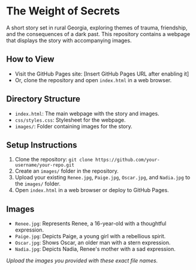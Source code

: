# The Weight of Secrets

A short story set in rural Georgia, exploring themes of trauma, friendship, and the consequences of a dark past. This repository contains a webpage that displays the story with accompanying images.

## How to View
- Visit the GitHub Pages site: [Insert GitHub Pages URL after enabling it]
- Or, clone the repository and open `index.html` in a web browser.

## Directory Structure
- `index.html`: The main webpage with the story and images.
- `css/styles.css`: Stylesheet for the webpage.
- `images/`: Folder containing images for the story.

## Setup Instructions
1. Clone the repository: `git clone https://github.com/your-username/your-repo.git`
2. Create an `images/` folder in the repository.
3. Upload your existing `Renee.jpg`, `Paige.jpg`, `Oscar.jpg`, and `Nadia.jpg` to the `images/` folder.
4. Open `index.html` in a web browser or deploy to GitHub Pages.

## Images
- `Renee.jpg`: Represents Renee, a 16-year-old with a thoughtful expression.
- `Paige.jpg`: Depicts Paige, a young girl with a rebellious spirit.
- `Oscar.jpg`: Shows Oscar, an older man with a stern expression.
- `Nadia.jpg`: Depicts Nadia, Renee's mother with a sad expression.

*Upload the images you provided with these exact file names.*
